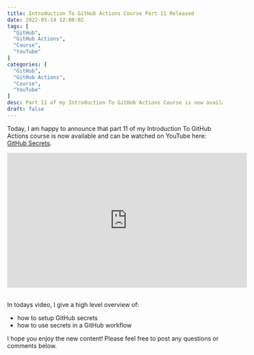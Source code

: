 ```yaml
---
title: Introduction To GitHub Actions Course Part 11 Released
date: 2022-05-14 12:00:02
tags: [
  "GitHub",
  "GitHub Actions",
  "Course",
  "YouTube"
]
categories: [
  "GitHub",
  "GitHub Actions",
  "Course",
  "YouTube"
]
desc: Part 11 of my Introduction To GitHub Actions Course is now available!
draft: false
---
```


Today, I am happy to announce that part 11 of my Introduction To GitHub Actions course is now available and can be watched on YouTube here: <a href="https://youtu.be/nmWLoSBOlJM" target="_blank">GitHub Secrets</a>.

<div style="text-align: center;"><iframe width="560" height="315" src="https://www.youtube.com/embed/nmWLoSBOlJM" title="YouTube video player" frameborder="0" allow="accelerometer; autoplay; clipboard-write; encrypted-media; gyroscope; picture-in-picture" allowfullscreen></iframe></div><br />

In todays video, I give a high level overview of:

* how to setup GitHub secrets
* how to use secrets in a GitHub workflow

I hope you enjoy the new content! Please feel free to post any questions or comments below.
